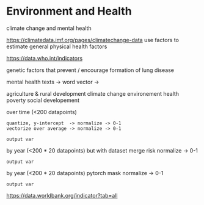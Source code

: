 # Environment and Health

climate change and mental health 


https://climatedata.imf.org/pages/climatechange-data
	use factors to estimate general physical health factors

https://data.who.int/indicators

genetic factors that prevent / encourage formation of lung disease


mental health texts -> word vector -> 


agriculture & rural development
climate change
environement
health
poverty
social developement


over time (<200 datapoints)

	quantize, y-intercept  -> normalize -> 0-1
	vectorize over average -> normalize -> 0-1

	output var


by year (<200 * 20 datapoints) but with dataset merge risk
	normalize -> 0-1

	output var

by year (<200 * 20 datapoints)
	pytorch mask
	normalize -> 0-1

	output var


https://data.worldbank.org/indicator?tab=all
